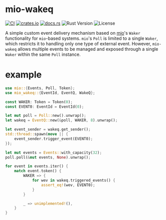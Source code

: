# mio-wakeq

[![CI](https://github.com/okedax/mio-wakeq/actions/workflows/rust.yml/badge.svg)](https://github.com/okedax/mio-wakeq/actions/workflows/rust.yml)
[![crates.io](https://img.shields.io/crates/v/mio-wakeq.svg)](https://crates.io/crates/mio-wakeq)
[![docs.rs](https://docs.rs/mio-wakeq/badge.svg)](https://docs.rs/mio-wakeq)
![Rust Version](https://img.shields.io/badge/rust-stable%20%7C%20beta%20%7C%20nightly-blue)
![License](https://img.shields.io/crates/l/mio-wakeq)

A simple custom event delivery mechanism based on [mio](https://crates.io/crates/mio)'s `Waker` functionality for `mio`-based systems. `mio`'s `Poll` is limited to a single `Waker`, which restricts it to handling only one type of external event.
However, `mio-wakeq` allows multiple events to be managed and exposed through a single `Waker` within the same `Poll` instance.

# example

```rust
use mio::{Events, Poll, Token};
use mio_wakeq::{EventId, EventQ, WakeQ};

const WAKER: Token = Token(0);
const EVENT0: EventId = EventId(0);

let mut poll = Poll::new().unwrap();
let wakeq = EventQ::new(&poll, WAKER, 8).unwrap();

let event_sender = wakeq.get_sender();
std::thread::spawn(move || {
    event_sender.trigger_event(EVENT0);
});

let mut events = Events::with_capacity(32);
poll.poll(&mut events, None).unwrap();

for event in events.iter() {
    match event.token() {
        WAKER => {
            for wev in wakeq.triggered_events() {
                assert_eq!(wev, EVENT0);
            }
        }

        _ => unimplemented!(),
    }
}
```

